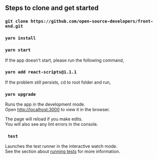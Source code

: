 ## Steps to clone and get started

### `git clone https://github.com/open-source-developers/front-end.git`

### `yarn install`

### `yarn start`

If the app doesn't start, please run the following command,
### `yarn add react-scripts@1.1.1`

If the problem still persists, cd to root folder and run,
### `yarn upgrade`

Runs the app in the development mode.<br>
Open [http://localhost:3000](http://localhost:3000) to view it in the browser.

The page will reload if you make edits.<br>
You will also see any lint errors in the console.

### ` test`

Launches the test runner in the interactive watch mode.<br>
See the section about [running tests](https://facebook.github.io/create-react-app/docs/running-tests) for more information.
